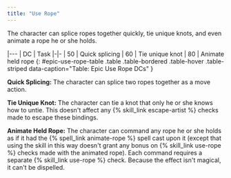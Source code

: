 ```yaml
---
title: "Use Rope"
---
```

The character can splice ropes together quickly, tie unique knots, and even animate a rope he or she holds.

|---
| DC | Task
|-|-
| 50 | Quick splicing
| 60 | Tie unique knot
| 80 | Animate held rope
{: #epic-use-rope-table .table .table-bordered .table-hover .table-striped data-caption="Table: Epic Use Rope DCs" }

**Quick Splicing:** The character can splice two ropes together as a move action.

**Tie Unique Knot:** The character can tie a knot that only he or she knows how to untie. This doesn't affect any {% skill_link escape-artist %} checks made to escape these bindings.

**Animate Held Rope:** The character can command any rope he or she holds as if it had the {% spell_link animate-rope %} spell cast upon it (except that using the skill in this way doesn't grant any bonus on {% skill_link use-rope %} checks made with the animated rope). Each command requires a separate {% skill_link use-rope %} check. Because the effect isn't magical, it can't be dispelled.
